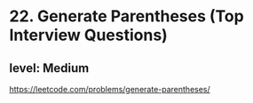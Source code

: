 # 22. Generate Parentheses (Top Interview Questions)
## level: Medium

https://leetcode.com/problems/generate-parentheses/

